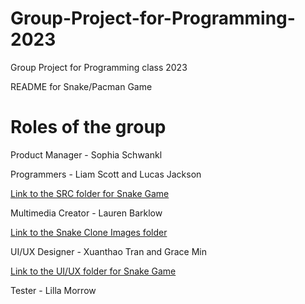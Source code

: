 # Group-Project-for-Programming-2023
Group Project for Programming class 2023


README for Snake/Pacman Game


# Roles of the group

Product Manager - Sophia Schwankl

Programmers - Liam Scott and Lucas Jackson

[Link to the SRC folder for Snake Game](https://github.com/LemScoot/Group-Project-for-Programming-2023/tree/main/src)

Multimedia Creator - Lauren Barklow

[Link to the Snake Clone Images folder](https://github.com/LemScoot/Group-Project-for-Programming-2023/tree/main/Snake%20Clone/Images%20for%20Snake%20Clone)

UI/UX Designer - Xuanthao Tran and Grace Min

[Link to the UI/UX folder for Snake Game](https://github.com/LemScoot/Group-Project-for-Programming-2023/tree/main/src/data)

Tester - Lilla Morrow

